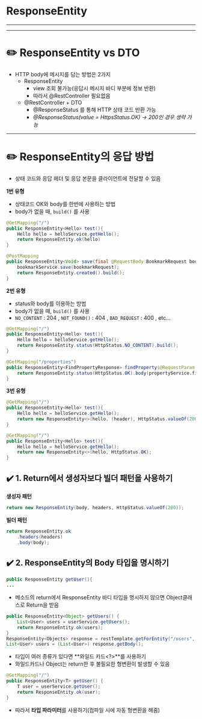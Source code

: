 # ResponseEntity

---
---
# ✏️ ResponseEntity vs DTO

- HTTP body에 메시지를 담는 방법은 2가지
    - ResponseEntity
        - view 조회 불가능(응답시 메시지 바디 부분에 정보 반환)
        - 따라서 @RestController 필요없음
    - @RestController + DTO
        - @ResponseStatus 를 통해 HTTP 상태 코드 반환 가능
        - *@ResponseStatus(value = HttpsStatus.OK) -> 200인 경우 생략 가능*

---

# ✏️ ResponseEntity의 응답 방법

- 상태 코드와 응답 헤더 및 응답 본문을 클라이언트에 전달할 수 있음

**1번 유형**

- 상태코드 OK와 body를 한번에 사용하는 방법
- body가 없을 때, `build()` 를 사용

```java
@GetMapping("/")
public ResponseEntity<Hello> test(){
	Hello hello = helloService.getHello();
	return ResponseEntity.ok(hello)
}
```

```java
@PostMapping
public ResponseEntity<Void> save(final @RequestBody BookmarkRequest bookmarkRequest) {
    bookmarkService.save(bookmarkRequest);
    return ResponseEntity.created().build();
}
```

**2번 유형**

- status와 body를 이용하는 방법
- body가 없을 때, `build()` 를 사용
- `NO_CONTENT` : 204 , `NOT_FOUND()` : 404 , `BAD_REQUEST` : 400 , etc…

```java
@GetMapping("/")
public ResponseEntity<Hello> test(){
	Hello hello = helloService.getHello();
	return ResponseEntity.status(HttpStatus.NO_CONTENT).build();
}
```

```java
@GetMapping("/properties")
public ResponseEntity<FindPropertyResponse> findProperty(@RequestParam(name = "zip-code") String zipCode){
    return ResponseEntity.status(HttpStatus.OK).body(propertyService.findProperties(zipCode));
}
```

**3번 유형**

```java
@GetMapping("/")
public ResponseEntity<Hello> test(){
	Hello hello = helloService.getHello();
	return new ResponseEntity<>(hello, (header), HttpStatus.valueOf(200));
}
```

```java
@GetMapping("/")
public ResponseEntity<Hello> test(){
	Hello hello = helloService.getHello();
	return new ResponseEntity<>(hello, HttpStatus.OK);
}
```

## ✔️ 1. Return에서 생성자보다 빌더 패턴을 사용하기

**생성자 패턴**

```java
return new ResponseEntity(body, headers, HttpStatus.valueOf(200));
```

**빌더 패턴**

```java
return ResponseEntity.ok
	.headers(headers)
	.body(body);
```

## ✔️ 2. ResponseEntity의 Body 타입을 명시하기

```java
public ResponseEntity getUser(){
...
```

- 메소드의 return에서 ResponseEntity 바디 타입을 명시하지 않으면 Object클래스로 Return을 받음

```java
public ResponseEntity<Object> getUsers() {
    List<User> users = userService.getUsers();
    return ResponseEntity.ok(users);
}
ResponseEntity<Objects> response = restTemplate.getForEntity("/users", Objects.class);
List<User> users = (List<User>) response.getBody();
```

- 타입이 여러 종류가 있다면 **와일드 카드<?>**를 사용하기
- 와일드카드나 Object는 return한 후 불필요한 형변환이 발생할 수 있음

```java
@GetMapping("/")
public ResponseEntity<T> getUser() {
    T user = userService.getUser();
    return ResponseEntity.ok(user);
}
```

- 따라서 **<T> 타입 파라미터**를 사용하기(컴파일 시에 자동 형변환을 해줌)